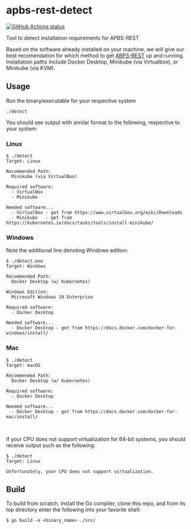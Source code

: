 # apbs-rest-detect

<p align="left">
  <a href="https://github.com/Eo300/apbs-rest-detect/actions?query=branch%3Amaster+workflow%3A%22Build+All+Platforms%22"><img alt="GitHub Actions status" src="https://github.com/Eo300/apbs-rest-detect/workflows/Build%20All%20Platforms/badge.svg?branch=master"></a>
</p>

<!-- ![](https://github.com/Eo300/apbs-rest-detect/workflows/.github/workflows/build.yml/badge.svg?branch=master) -->

Tool to detect installation requirements for APBS-REST

Based on the software already installed on your machine, we will give our best recomendation for which method to get [ABPS-REST](https://github.com/Electrostatics/apbs-rest) up and running.  Installation paths include Docker Desktop, Minikube (via Virtualbox), or Minikube (via KVM).

## Usage
Run the binary/executable for your respective system
```shell
./detect
```

You should see output with similar format to the following, respective to your system:

### Linux
```shell
$ ./detect
Target: Linux

Recommended Path:
  Minikube (via VirtualBox)

Required software:
  - VirtualBox
  - Minikube

Needed software...
  - VirtualBox - get from https://www.virtualbox.org/wiki/Downloads
  - Minikube   - get from https://kubernetes.io/docs/tasks/tools/install-minikube/
```

### Windows
Note the additional line denoting Windows edition:
```shell
$ ./detect.exe
Target: Windows

Recommended Path:
  Docker Desktop (w/ Kubernetes)

Windows Edition:
  Microsoft Windows 10 Enterprise

Required software:
  - Docker Desktop

Needed software...
  - Docker Desktop - get from https://docs.docker.com/docker-for-windows/install/
```

### Mac
```shell
$ ./detect
Target: macOS

Recommended Path:
  Docker Desktop (w/ Kubernetes)

Required software:
  - Docker Desktop

Needed software...
  - Docker Desktop - get from https://docs.docker.com/docker-for-mac/install/
```
<br>

If your CPU does not support virtualization for 64-bit systems, you should receive output such as the following:
```shell
$ ./detect
Target: Linux

Unfortunately, your CPU does not support virtualization.
```

## Build
To build from scratch, install the Go compiler, clone this repo, and from its top directory enter the following into your favorite shell:

```
$ go build -o <binary_name> ./src/
```
